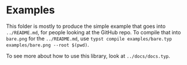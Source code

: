 # Examples

This folder is mostly to produce the simple example that goes into `../README.md`, for people looking at the GitHub repo.
To compile that into `bare.png` for the `../README.md`, use `typst compile examples/bare.typ examples/bare.png --root $(pwd)`.

To see more about how to use this library, look at `../docs/docs.typ`.

